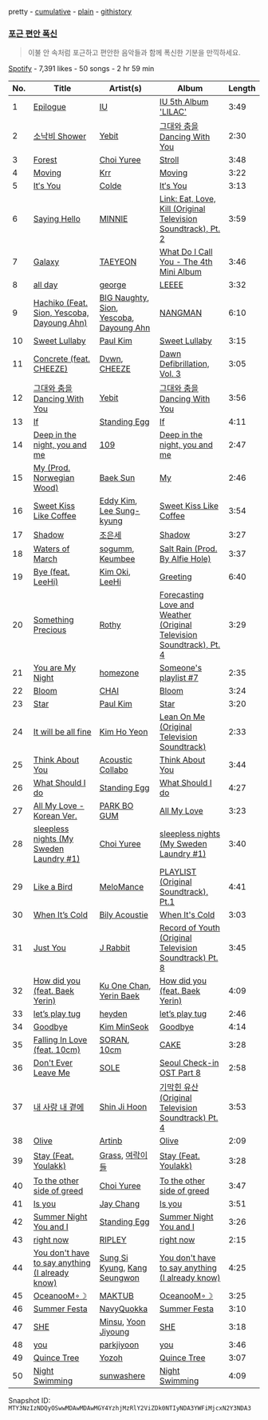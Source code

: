 pretty - [cumulative](/playlists/cumulative/37i9dQZF1DWSvk1AxYsbvo.md) - [plain](/playlists/plain/37i9dQZF1DWSvk1AxYsbvo) - [githistory](https://github.githistory.xyz/mackorone/spotify-playlist-archive/blob/main/playlists/plain/37i9dQZF1DWSvk1AxYsbvo)

### [포근 편안 폭신](https://open.spotify.com/playlist/37i9dQZF1DWSvk1AxYsbvo)

> 이불 안 속처럼 포근하고 편안한 음악들과 함께 폭신한 기분을 만끽하세요.

[Spotify](https://open.spotify.com/user/spotify) - 7,391 likes - 50 songs - 2 hr 59 min

| No. | Title | Artist(s) | Album | Length |
|---|---|---|---|---|
| 1 | [Epilogue](https://open.spotify.com/track/6rcwrRWKyjaFyUL8b8GlIJ) | [IU](https://open.spotify.com/artist/3HqSLMAZ3g3d5poNaI7GOU) | [IU 5th Album 'LILAC'](https://open.spotify.com/album/01dPJcwyht77brL4JQiR8R) | 3:49 |
| 2 | [소낙비 Shower](https://open.spotify.com/track/1AOTFHFtluLFWL5WreWLZd) | [Yebit](https://open.spotify.com/artist/7zdCvtTQdMCj37CuQxkyQf) | [그대와 춤을 Dancing With You](https://open.spotify.com/album/6W2egczeuLFSymhQYu0m0R) | 2:30 |
| 3 | [Forest](https://open.spotify.com/track/33xRp6ZX1DKraRFHR9ZDck) | [Choi Yuree](https://open.spotify.com/artist/6qvVoPGEqNCyYSjYCgfV1v) | [Stroll](https://open.spotify.com/album/2zTRBl0d9LGCNwuwlf63Wx) | 3:48 |
| 4 | [Moving](https://open.spotify.com/track/4jzNb4SziJCRL7K7dVimn7) | [Krr](https://open.spotify.com/artist/2wCEpu2tMAildqH0BrJNT7) | [Moving](https://open.spotify.com/album/0T2md2tJWwA35Wl2EFHbiH) | 3:22 |
| 5 | [It′s You](https://open.spotify.com/track/23PyDwW8pLgDsjpyFdjYgj) | [Colde](https://open.spotify.com/artist/3VQDqjQ4wJyw8PzpGdlZpB) | [It′s You](https://open.spotify.com/album/5wPEtP41dY7dqF3GcLBlfC) | 3:13 |
| 6 | [Saying Hello](https://open.spotify.com/track/0iLX5STkl07zjT4sO8dadX) | [MINNIE](https://open.spotify.com/artist/2pHkxVNynHBwQHhGaoBIXX) | [Link: Eat, Love, Kill \(Original Television Soundtrack\), Pt\. 2](https://open.spotify.com/album/6lkiYHR4LUv13f0yuXSf2D) | 3:59 |
| 7 | [Galaxy](https://open.spotify.com/track/41O17Xo25mbbvay3AOHC8C) | [TAEYEON](https://open.spotify.com/artist/3qNVuliS40BLgXGxhdBdqu) | [What Do I Call You \- The 4th Mini Album](https://open.spotify.com/album/70XJeDlFe1LmZo1lyFKyq3) | 3:46 |
| 8 | [all day](https://open.spotify.com/track/5yOTx1AhzdCpOLUHqdCpAW) | [george](https://open.spotify.com/artist/2pRZp2WxvnWWiSPcSSYkNV) | [LEEEE](https://open.spotify.com/album/3WeWXeKbF9dj2qZOSBoh1f) | 3:32 |
| 9 | [Hachiko \(Feat\. Sion, Yescoba, Dayoung Ahn\)](https://open.spotify.com/track/4MrCH9VqTyEKmeXQ7m6Geh) | [BIG Naughty](https://open.spotify.com/artist/7cEaNXXTHx3LokbjUUyHal), [Sion](https://open.spotify.com/artist/2dEBKqLtvdFTnPcwpWEw0r), [Yescoba](https://open.spotify.com/artist/5FifK2T7KEKatsWO6WxkS6), [Dayoung Ahn](https://open.spotify.com/artist/1NkurDnX4s44yi7n57Mooz) | [NANGMAN](https://open.spotify.com/album/2hBJR1SQ4cGDjGTCY6eV8m) | 6:10 |
| 10 | [Sweet Lullaby](https://open.spotify.com/track/1NHf1Nuumrgje7lmuM2QVY) | [Paul Kim](https://open.spotify.com/artist/4qRXrzUmdy3p33lgvJEzdv) | [Sweet Lullaby](https://open.spotify.com/album/65RzyhETVL6M4MmdMRcM5X) | 3:15 |
| 11 | [Concrete \(feat\. CHEEZE\)](https://open.spotify.com/track/1lQGsABYCrdPuzzdrgkeoS) | [Dvwn](https://open.spotify.com/artist/6WWUJGBY4ETAE22tRmgJ8b), [CHEEZE](https://open.spotify.com/artist/6NdzNrBP8Jbhzp6h7yojht) | [Dawn Defibrillation, Vol\. 3](https://open.spotify.com/album/2xcQMwlQVpYtz52pzpLEJI) | 3:05 |
| 12 | [그대와 춤을 Dancing With You](https://open.spotify.com/track/3EVhjxPooIaS3AzpIejqVz) | [Yebit](https://open.spotify.com/artist/7zdCvtTQdMCj37CuQxkyQf) | [그대와 춤을 Dancing With You](https://open.spotify.com/album/6W2egczeuLFSymhQYu0m0R) | 3:56 |
| 13 | [If](https://open.spotify.com/track/3go56fUuNPhwvZifMuTnpJ) | [Standing Egg](https://open.spotify.com/artist/6a3Mfrn2XBR1DfPg1QGa1d) | [If](https://open.spotify.com/album/5M7zOeOjBLJDQaSkDotiH5) | 4:11 |
| 14 | [Deep in the night, you and me](https://open.spotify.com/track/0ytGKS7VQwOeviYgqjwgUY) | [109](https://open.spotify.com/artist/1M2Yug6EvJTlraF6ewM9Oh) | [Deep in the night, you and me](https://open.spotify.com/album/2HmxJAWEQLr6g2IIZ8DnXQ) | 2:47 |
| 15 | [My \(Prod\. Norwegian Wood\)](https://open.spotify.com/track/6qIXTn914YMxHWvHNm14Nh) | [Baek Sun](https://open.spotify.com/artist/3OyQSzRpBjTj8LIkbkjU8O) | [My](https://open.spotify.com/album/6lxViYPgD2UjJ1nhgXz9kw) | 2:46 |
| 16 | [Sweet Kiss Like Coffee](https://open.spotify.com/track/2M0c6RddlHFOHPKwxfqMlW) | [Eddy Kim](https://open.spotify.com/artist/1sVSMPPNMMSZ7cQNfbvMOe), [Lee Sung\-kyung](https://open.spotify.com/artist/71GtNPltMLFyPOXCfZf0TF) | [Sweet Kiss Like Coffee](https://open.spotify.com/album/2UShff7ibk9SW5BuaMsXE5) | 3:54 |
| 17 | [Shadow](https://open.spotify.com/track/4eiB70BZrnHWf1YehBPjGg) | [조은세](https://open.spotify.com/artist/3uUEE8V8efV6AAD3F5oZtj) | [Shadow](https://open.spotify.com/album/3ilZqI8FLVaCnKtdjNB24q) | 3:27 |
| 18 | [Waters of March](https://open.spotify.com/track/6ZAdaChu9ukRHdWARdTWIS) | [sogumm](https://open.spotify.com/artist/50x9jHrP6wy9fo3jK5pNqS), [Keumbee](https://open.spotify.com/artist/1NwyafFmvijU7E9b1PjgQm) | [Salt Rain \(Prod\. By Alfie Hole\)](https://open.spotify.com/album/2PQIXQNasV6iN55iAMNccn) | 3:37 |
| 19 | [Bye \(feat\. LeeHi\)](https://open.spotify.com/track/4DnMtsF3UfkGys5DwjU3BH) | [Kim Oki](https://open.spotify.com/artist/1Z8Khxem5wcnSoH3WpwMbF), [LeeHi](https://open.spotify.com/artist/7cVZApDoQZpS447nHTsNqu) | [Greeting](https://open.spotify.com/album/3nsi8ersP7BvMbA7Qrh5m6) | 6:40 |
| 20 | [Something Precious](https://open.spotify.com/track/7yoqiaAawHktS5Gao5rzLO) | [Rothy](https://open.spotify.com/artist/0jUn8CXobOt0IixyR72una) | [Forecasting Love and Weather \(Original Television Soundtrack\), Pt\. 4](https://open.spotify.com/album/5wEeXyJVwgTvVis9XPOs7Q) | 3:29 |
| 21 | [You are My Night](https://open.spotify.com/track/3PJBhDdXm8Ew3zAx6zmWnZ) | [homezone](https://open.spotify.com/artist/31hDouD40df6TsqnZZpNAK) | [Someone's playlist \#7](https://open.spotify.com/album/0Su2ElnouXgBIHYvbDr7em) | 2:35 |
| 22 | [Bloom](https://open.spotify.com/track/7IElhPx2i4MjnVgzOZVqrB) | [CHAI](https://open.spotify.com/artist/0zNxCxEjUGAsb6ygZd27fC) | [Bloom](https://open.spotify.com/album/1IXM5QxiYDAd4BwCUxOg95) | 3:24 |
| 23 | [Star](https://open.spotify.com/track/7GGTWjlLnoDIm9DMY9I9cI) | [Paul Kim](https://open.spotify.com/artist/4qRXrzUmdy3p33lgvJEzdv) | [Star](https://open.spotify.com/album/2ZEpVzbFGcMGBXuYRdYVE7) | 3:20 |
| 24 | [It will be all fine](https://open.spotify.com/track/7xzN0ZWjfkLCagoEeQWLri) | [Kim Ho Yeon](https://open.spotify.com/artist/4bE7weEOII2Pjnf9wnbXT1) | [Lean On Me \(Original Television Soundtrack\)](https://open.spotify.com/album/5wTDnPeT17KsAzFiDwhQuR) | 2:33 |
| 25 | [Think About You](https://open.spotify.com/track/0cjBJptR0O4Y0ESQoXXzFH) | [Acoustic Collabo](https://open.spotify.com/artist/0rMd7FdvwwxKrFEsQ1hC7G) | [Think About You](https://open.spotify.com/album/2NunoRHmbtwi6dJ98e0qAp) | 3:44 |
| 26 | [What Should I do](https://open.spotify.com/track/4ARhTCA10vYH49DceecURl) | [Standing Egg](https://open.spotify.com/artist/6a3Mfrn2XBR1DfPg1QGa1d) | [What Should I do](https://open.spotify.com/album/4uJHtqDoEdNtRYxCmLMURt) | 4:27 |
| 27 | [All My Love \- Korean Ver.](https://open.spotify.com/track/7tBopxC7AwomZnU7KuKF9u) | [PARK BO GUM](https://open.spotify.com/artist/3wkl0GrYTJjWoTmGAJRosv) | [All My Love](https://open.spotify.com/album/0i4ymIcTfqV6virrQYNAat) | 3:23 |
| 28 | [sleepless nights \(My Sweden Laundry \#1\)](https://open.spotify.com/track/4gOx9XctmKHQ42ytfKNbiC) | [Choi Yuree](https://open.spotify.com/artist/6qvVoPGEqNCyYSjYCgfV1v) | [sleepless nights \(My Sweden Laundry \#1\)](https://open.spotify.com/album/4U33ucPMfJMmaMo0SA6kqd) | 3:40 |
| 29 | [Like a Bird](https://open.spotify.com/track/7qNGHALgM8RPLQDGVt6rok) | [MeloMance](https://open.spotify.com/artist/6k4r73Wq8nhkCDoUsECL1e) | [PLAYLIST \(Original Soundtrack\), Pt.1](https://open.spotify.com/album/1jXIHAXoA7oz18tsTh4jw4) | 4:41 |
| 30 | [When It’s Cold](https://open.spotify.com/track/1d4rYg3JcSOSnVYa2IPDSr) | [Bily Acoustie](https://open.spotify.com/artist/5r7uTezbOPCO32i7RljvaA) | [When It's Cold](https://open.spotify.com/album/0yd7TX2398Ii7AiZAMp2ey) | 3:03 |
| 31 | [Just You](https://open.spotify.com/track/0tZikH1DN7ozvJbObBbBu9) | [J Rabbit](https://open.spotify.com/artist/4Imsd61cGosmAFBaMLtl4G) | [Record of Youth \(Original Television Soundtrack\) Pt\. 8](https://open.spotify.com/album/447N7ppCfmPhtj9vULuQpt) | 3:45 |
| 32 | [How did you \(feat\. Baek Yerin\)](https://open.spotify.com/track/2mVb3RIBLffHQsauvkHBuf) | [Ku One Chan](https://open.spotify.com/artist/6ClAFFqc8VEOKSGTrvy8V5), [Yerin Baek](https://open.spotify.com/artist/6dhfy4ByARPJdPtMyrUYJK) | [How did you \(feat\. Baek Yerin\)](https://open.spotify.com/album/1QAenbdPhvPmioXem29cTV) | 4:09 |
| 33 | [let’s play tug](https://open.spotify.com/track/2D4ePOWVxw7LVFY1NNAAca) | [heyden](https://open.spotify.com/artist/2ZIDhUnok7DtASQi5blDnE) | [let’s play tug](https://open.spotify.com/album/58dDHLjbbAYjwsKnxnTSuR) | 2:46 |
| 34 | [Goodbye](https://open.spotify.com/track/01xHwwkwASfIfuO7tzCwli) | [Kim MinSeok](https://open.spotify.com/artist/3CHn74oCO6xiThDGQcDMeA) | [Goodbye](https://open.spotify.com/album/2fIKo8rgZyUXBQswQdeHcK) | 4:14 |
| 35 | [Falling In Love \(feat\. 10cm\)](https://open.spotify.com/track/5dPYuKs7KoMjR1DQU2mpOX) | [SORAN](https://open.spotify.com/artist/7eZGd0sv1TxpOwzyKc9P4R), [10cm](https://open.spotify.com/artist/6zn0ihyAApAYV51zpXxdEp) | [CAKE](https://open.spotify.com/album/1kh0R6MwB7zY10hWurPwX8) | 3:28 |
| 36 | [Don't Ever Leave Me](https://open.spotify.com/track/6uxdpSep0dmUqN5iv3XGAs) | [SOLE](https://open.spotify.com/artist/6naXFodImN2DwRmKCQHAUt) | [Seoul Check\-in OST Part 8](https://open.spotify.com/album/7l6dDeN2rIh2t4QHx2Trf5) | 2:58 |
| 37 | [내 사랑 내 곁에](https://open.spotify.com/track/77odrU6Z94fsXryPiPf7P7) | [Shin Ji Hoon](https://open.spotify.com/artist/0RpcAXbMHCcEEurjyHvuyg) | [기막힌 유산 \(Original Television Soundtrack\) Pt\. 4](https://open.spotify.com/album/0gSEdT5M23E5utrxIofSBY) | 3:53 |
| 38 | [Olive](https://open.spotify.com/track/2sWmwFczvN8pglDFCNEdOv) | [Artinb](https://open.spotify.com/artist/5t7WiBzx4KeS4VZg9dZ6Kp) | [Olive](https://open.spotify.com/album/0lHVbBbazLwjjE3yYnJoDL) | 2:09 |
| 39 | [Stay \(Feat\. Youlakk\)](https://open.spotify.com/track/1YYAvzoS8YUOL6w1zG4WON) | [Grass](https://open.spotify.com/artist/3IAV4UlkGi0MzK0rEijrHi), [여락이들](https://open.spotify.com/artist/2dhRTTYuLyLZUsexxAMwkU) | [Stay \(Feat\. Youlakk\)](https://open.spotify.com/album/5Htbkxi0DYn6ovXPOiRTdd) | 3:28 |
| 40 | [To the other side of greed](https://open.spotify.com/track/0DnSCHrXkoJgjvmZMtJiSz) | [Choi Yuree](https://open.spotify.com/artist/6qvVoPGEqNCyYSjYCgfV1v) | [To the other side of greed](https://open.spotify.com/album/3BIiz6Akrive4laESm0Eip) | 3:47 |
| 41 | [Is you](https://open.spotify.com/track/3psUv10FonfFanuBDiM4lb) | [Jay Chang](https://open.spotify.com/artist/7H2xroGGrPmbmHtwBOZyLT) | [Is you](https://open.spotify.com/album/6KAKOjRxl9jV0mwLaNEYpk) | 3:51 |
| 42 | [Summer Night You and I](https://open.spotify.com/track/1zCRu6ONQa4FCADwoZnHuI) | [Standing Egg](https://open.spotify.com/artist/6a3Mfrn2XBR1DfPg1QGa1d) | [Summer Night You and I](https://open.spotify.com/album/2vo3nvT5oqGlEHGbh1QvhO) | 3:26 |
| 43 | [right now](https://open.spotify.com/track/1nEHkqPpdcYimQBcksbpFe) | [RIPLEY](https://open.spotify.com/artist/226NgMhCe19mK7xFekn3TZ) | [right now](https://open.spotify.com/album/0outmoEBf1z970iFwCEPBs) | 2:15 |
| 44 | [You don't have to say anything \(I already know\)](https://open.spotify.com/track/1uJbJ78IbBgmntxPk5bptX) | [Sung Si Kyung](https://open.spotify.com/artist/7jFUYMpMUBDL4JQtMZ5ilc), [Kang Seungwon](https://open.spotify.com/artist/48DsjCcpYJQWi5fulzyuBm) | [You don't have to say anything \(I already know\)](https://open.spotify.com/album/6EloN2Ba66hvq5yLrueBrC) | 4:25 |
| 45 | [OceanooM∘☽](https://open.spotify.com/track/6BlMjy03nLmO7s60Ql1Uc2) | [MAKTUB](https://open.spotify.com/artist/0frNU3rG4ltOP4GNBA1g4j) | [OceanooM∘☽](https://open.spotify.com/album/7DuHhV2JLZRN36IpeQ8Jcq) | 3:25 |
| 46 | [Summer Festa](https://open.spotify.com/track/48FmyTNts7wIojfB3NxDfR) | [NavyQuokka](https://open.spotify.com/artist/0NboRG7IHfknCcdBSdIrxW) | [Summer Festa](https://open.spotify.com/album/014u0JnJJYVQCpxVSQ9awM) | 3:10 |
| 47 | [SHE](https://open.spotify.com/track/36ty55F3OvW2lXtzTqLXQH) | [Minsu](https://open.spotify.com/artist/1o13ZguNtAOcOe1k0chkta), [Yoon Jiyoung](https://open.spotify.com/artist/5SkCZXyRQxw5ZLWAH5r4UJ) | [SHE](https://open.spotify.com/album/6mMVN3CgIq54BGZPgjU9IQ) | 3:18 |
| 48 | [you](https://open.spotify.com/track/2Lv4ICVjaLlBkSV63oktFV) | [parkjiyoon](https://open.spotify.com/artist/2NVYd7nCno3gh2Bz9pWtfi) | [you](https://open.spotify.com/album/4BJAHipUlFcQ1YXvYoWf0x) | 3:46 |
| 49 | [Quince Tree](https://open.spotify.com/track/3GRm8zn22TL98gEZTweXRu) | [Yozoh](https://open.spotify.com/artist/2Y6RMrspOMXAYSD4U57qS7) | [Quince Tree](https://open.spotify.com/album/24fa0DG8OcGW2U9A0V2vbF) | 3:07 |
| 50 | [Night Swimming](https://open.spotify.com/track/7JQ6yZiZmfyIdiZ5aL5p78) | [sunwashere](https://open.spotify.com/artist/408sQkmdCQ2kgy09KLocTx) | [Night Swimming](https://open.spotify.com/album/67rmIVW6JACPQc6FU7zIG5) | 4:09 |

Snapshot ID: `MTY3NzIzNDQyOSwwMDAwMDAwMGY4YzhjMzRlY2ViZDk0NTIyNDA3YWFiMjcxN2Y3NDA3`
